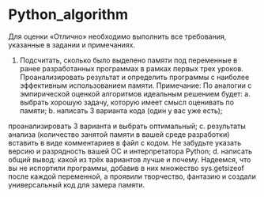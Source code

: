 ﻿# Python_algorithm
Для оценки «Отлично» необходимо выполнить все требования, указанные в задании и примечаниях.
1. Подсчитать, сколько было выделено памяти под переменные в ранее разработанных программах в рамках первых трех уроков. Проанализировать результат и определить программы с наиболее эффективным использованием памяти.
Примечание: По аналогии с эмпирической оценкой алгоритмов идеальным решением будет:
a. выбрать хорошую задачу, которую имеет смысл оценивать по памяти;
b. написать 3 варианта кода (один у вас уже есть);

проанализировать 3 варианта и выбрать оптимальный;
c. результаты анализа (количество занятой памяти в вашей среде разработки) вставить в виде комментариев в файл с кодом. Не забудьте указать версию и разрядность вашей ОС и интерпретатора Python;
d. написать общий вывод: какой из трёх вариантов лучше и почему.
Надеемся, что вы не испортили программы, добавив в них множество sys.getsizeof после каждой переменной, а проявили творчество, фантазию и создали универсальный код для замера памяти.